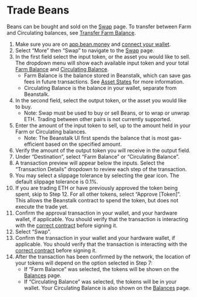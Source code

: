 # Trade Beans

Beans can be bought and sold on the [Swap](https://app.bean.money/#/swap) page. To transfer between Farm and Circulating balances, see [Transfer Farm Balance](transfer-farm-balance.md).

1. Make sure you are on [app.bean.money](https://app.bean.money/) and [connect your wallet](../getting-started/connect-wallet.md).
2. Select “More” then “Swap” to navigate to the [Swap](https://app.bean.money/#/swap) page.
3. In the first field select the input token, or the asset you would like to sell. The dropdown menu will show each available input token and your total [Farm Balance](../../protocol-resources/glossary.md#farm-assets) and [Circulating Balance](../../protocol-resources/glossary.md#circulating-beans).
   * Farm Balance is the balance stored in Beanstalk, which can save gas fees in future transactions. See [Asset States](../../protocol-resources/asset-states.md) for more information.
   * Circulating Balance is the balance in your wallet, separate from Beanstalk.
4. In the second field, select the output token, or the asset you would like to buy.
   * Note: Swap must be used to buy or sell Beans, or to wrap or unwrap ETH. Trading between other pairs is not currently supported.
5. Enter the amount of the input token to sell, up to the amount held in your Farm or Circulating balances.
   * Note: The Beanstalk UI first spends the balance that is most gas-efficient based on the specified amount.
6. Verify the amount of the output token you will receive in the output field.
7. Under “Destination”, select “Farm Balance” or “Circulating Balance”.
8. A transaction preview will appear below the inputs. Select the “Transaction Details” dropdown to review each step of the transaction.
9. You may select a slippage tolerance by selecting the gear icon. The default slippage tolerance is 0.1%.
10. If you are trading ETH or have previously approved the token being spent, skip to Step 12. For all other tokens, select “Approve \[Token]”. This allows the Beanstalk contract to spend the token, but does not execute the trade yet.
11. Confirm the approval transaction in your wallet, and your hardware wallet, if applicable. You should verify that the transaction is interacting with the [correct contract](../../protocol-resources/contracts.md) before signing it.
12. Select “Swap”.
13. Confirm the transaction in your wallet and your hardware wallet, if applicable. You should verify that the transaction is interacting with the [correct contract](../../protocol-resources/contracts.md) before signing it.
14. After the transaction has been confirmed by the network, the location of your tokens will depend on the option selected in Step 7:
    * If “Farm Balance” was selected, the tokens will be shown on the [Balances](https://app.bean.money/#/balances) page.
    * If “Circulating Balance” was selected, the tokens will be in your wallet. Your Circulating Balance is also shown on the [Balances](https://app.bean.money/#/balances) page.
